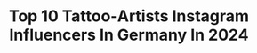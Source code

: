 ---
title: Top 10 Tattoo-Artists Instagram Influencers In Germany In 2024
description: >-
  Find top tattoo-artists Instagram influencers in Germany in 2024. Most popular hashtags: #tattoo #tattooartist #sleevetattoo.
platform: Instagram
hits: 244
text_top: Discover the best Instagram accounts on inBeat.
text_bottom: Our platform aggregates 244 Instagram influencers like this in Germany for you to pitch.
profiles:
  - username: "frecher_franz"
    fullname: >-
      
    bio: >-
      🖌️ TATTOOARTIST 🇩🇪 FRANKFURT 💸TATTOOACADEMY 🔽TERMINANFRAGEN⬇️
    location: "Germany"
    followers: 21730
    engagement: 514
    commentsToLikes: 0.026912
    id: ck5ce7o86khwz0i11b3oe16zx
    verified: false
    hashtags: "#tattooacademy, #harleydavidson, #blackngrey, #texas"
  - username: "lordenstein_art"
    fullname: >-
      maret brotkrumen
    bio: >-
      🌙 tattoo artist from Berlin 🌿 books closed 🌷 soon on the road: Hamburg, Stuttgart, Zürich, Dublin ✨ sponsored by @pepax.official 🪴 stay updated:
    location: "Germany"
    followers: 70137
    engagement: 740
    commentsToLikes: 0.003635
    id: ck134pn8rxld70i198ma4izbe
    verified: false
    hashtags: "#thightattoo, #illustrativetattoo, #flowertattoo, #tattoosnob"
  - username: "samantha_abdul"
    fullname: >-
      Samantha Abdul
    bio: >-
      Tattoo Artist | @x.am_tattoo Fashion & Beauty Imprint:
    location: "Germany"
    followers: 141533
    engagement: 289
    commentsToLikes: 0.055878
    id: ckaov78ad3d1i0i784xenirup
    verified: true
    hashtags: "#coachella2023, #tattooartist, #tattooreels, #ootd"
  - username: "sandradaukshtatattoo"
    fullname: >-
      Sandra Daukshta
    bio: >-
      Tattoo artist from Latvia, Riga 💙
    location: "Germany"
    followers: 221627
    engagement: 224
    commentsToLikes: 0.016724
    id: ck0ubz52mfplk0i195u8bbuks
    verified: false
    hashtags: "#portraittattoo, #inkedmag, #sandradaukshta, #sleevetattoo"
  - username: "samanthaabdul"
    fullname: >-
      Samantha Abdul
    bio: >-
      my son says I‘m cool - but he is cooler ootd‘s + make up + anything I love tattoo artist @x.am_tattoo
    location: "Germany"
    followers: 134834
    engagement: 197
    commentsToLikes: 0.017280
    id: clny2tcmc1d3b0j081vyeqsq4
    verified: false
    hashtags: "#dragontattoo, #luxuryforprincess, #yslmascara, #hairinspo"
  - username: "michaeltaguet"
    fullname: >-
      Michael Taguet
    bio: >-
      Tattoo artist France 🇫🇷 Rhone Alpes 📩 michaeltaguet@gmail.com
    location: "Germany"
    followers: 242906
    engagement: 185
    commentsToLikes: 0.024908
    id: ck137jdvabu4u0i19jlab5kvg
    verified: false
    hashtags: "#realistictattoo, #tattoo, #inked, #ink"
  - username: "itsmemogli"
    fullname: >-
      M O G L I
    bio: >-
      • tattoo artist - DM @mogl.ink • business requests - mogli@ins.gg
    location: "Germany"
    followers: 52412
    engagement: 98
    commentsToLikes: 0.005384
    id: ck5q7vyw33b0c0i11q2sztnxe
    verified: false
    hashtags: "#tattooartist, #berlingraffiti, #graffitiart, #graffitiartist"
  - username: "xoxotattoo"
    fullname: >-
      Melina Wendlandt
    bio: >-
      tattoo artist and founder @vadersdye hamburg - berlin - los angeles - new york BOOKINGS OPEN via link
    location: "Germany"
    followers: 240372
    engagement: 48
    commentsToLikes: 0.008861
    id: ck55q94izcc1n0i114j57np68
    verified: false
    hashtags: ""
  - username: "marcoklose_official"
    fullname: >-
      Marco Klose
    bio: >-
      Gewinner der TV-Show Pain and Fame 📺 Tattooartist Sponsored by: Intenze, Cheyenne H2Ocean Waldstraße 40 64297 Pfungstadt ☎️06157/9139243
    location: "Germany"
    followers: 25495
    engagement: 258
    commentsToLikes: 0.034739
    id: ck5hnfvjfnppn0i11k2thx2ja
    verified: false
    hashtags: "#colourtattoo, #portraittattoo, #tattooing, #intenzeink"
  - username: "unclea"
    fullname: >-
      Uncle Allan
    bio: >-
      Tattoo artist and photo geek. Danish but living in Berlin, Germany. Www.YouTube.com/user/theuncleallan uaphoto.blogspot.com onkelallan@gmail.com
    location: "Germany"
    followers: 47231
    engagement: 234
    commentsToLikes: 0.025833
    id: ck134pkj7xkzc0i19zcpjpszz
    verified: false
    hashtags: "#berlin, #berlintattoo, #germantattooers, #tattoolife"
---